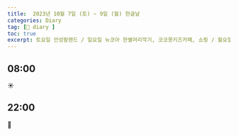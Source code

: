 ```yaml
---
title:  2023년 10월 7일 (토) ~ 9일 (월) 한글날
categories: Diary
tag: [📒 diary ]
toc: true
excerpt: 토요일 안성팜랜드 / 일요일 뉴코아 한별머리깍기, 코코몽키즈카페, 쇼핑 / 월요일 저녁 와이프,슬아 처형댁  🏃🏻 🤸🏻
---
```


## 08:00

☀️

## 22:00

🌙

<br><br><br>